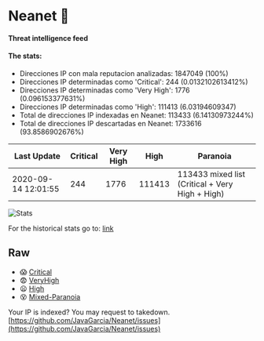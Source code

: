 # Neanet :hocho:
#### Threat intelligence feed
#### The stats:

- Direcciones IP con mala reputacion analizadas: 1847049 (100%)
- Direcciones IP determinadas como 'Critical':  244 (0.0132102613412%)
- Direcciones IP determinadas como 'Very High':  1776 (0.096153377631%)
- Direcciones IP determinadas como 'High':  111413 (6.03194609347)
- Total de direcciones IP indexadas en Neanet:  113433 (6.14130973244%)
- Total de direcciones IP descartadas en Neanet:  1733616 (93.8586902676%)

| Last Update | Critical | Very High | High | Paranoia |
| --- | --- | --- | --- | --- |
| 2020-09-14 12:01:55 | 244 | 1776 | 111413 | 113433 mixed list (Critical + Very High + High)|

![Stats](https://docs.google.com/spreadsheets/d/e/2PACX-1vSnaNMIXVabIpDJjufMlzH7poXnshF3mgd8Is1g9ytUEzVsP5my4Trn8f-xkoLLQ38xpL3HtmUexLo6/pubchart?oid=501124687&format=image)

For the historical stats go to: [link](/stats.csv)
## Raw
- :scream: [Critical](https://raw.githubusercontent.com/JavaGarcia/Neanet/master/blacklists/neanet_critical.txt)
- :fearful: [VeryHigh](https://raw.githubusercontent.com/JavaGarcia/Neanet/master/blacklists/neanet_veryHigh.txtt)
- :frowning: [High](https://raw.githubusercontent.com/JavaGarcia/Neanet/master/blacklists/neanet_high.txt)
- :dizzy_face: [Mixed-Paranoia](https://raw.githubusercontent.com/JavaGarcia/Neanet/master/blacklists/neanet_all.txt)


Your IP is indexed? You may request to takedown. [https://github.com/JavaGarcia/Neanet/issues](https://github.com/JavaGarcia/Neanet/issues)













































































































































































































































































































































































































































































































































































































































































































































































































